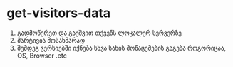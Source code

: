 # get-visitors-data
1. გადმოწერეთ და გაუშვით თქვენს ლოკალურ სერვერზე
2. მარტივია მოსახმარად
3. შემდეგ ვერსიებში იქნება სხვა სახის მონაცემების გაგება როგორიცაა, OS, Browser .etc
